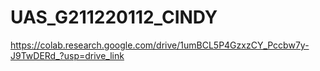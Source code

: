 # UAS_G211220112_CINDY
https://colab.research.google.com/drive/1umBCL5P4GzxzCY_Pccbw7y-J9TwDERd_?usp=drive_link
